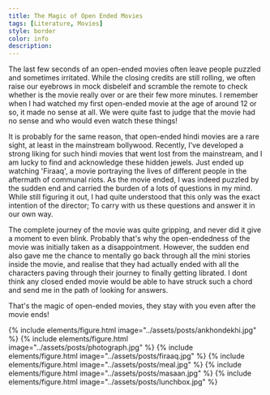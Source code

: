 ```yaml
---
title: The Magic of Open Ended Movies
tags: [Literature, Movies]
style: border
color: info
description:
---
```


The last few seconds of an open-ended movies often leave people puzzled and sometimes irritated. While the closing credits are still rolling, we often raise our eyebrows in mock disbeleif and scramble the remote to check whether is the movie really over or are their few more minutes. I remember when I had watched my first open-ended movie at the age of around 12 or so, it made no sense at all. We were quite fast to judge that the movie had no sense and who would even watch these things!

It is probably for the same reason, that open-ended hindi movies are a rare sight, at least in the mainstream bollywood. Recently, I've developed a strong liking for such hindi movies that went lost from the mainstream, and I am lucky to find and acknowledge these hidden jewels. Just ended up watching 'Firaaq', a movie portraying the lives of different people in the aftermath of communal riots. As the movie ended, I was indeed puzzled by the sudden end and carried the burden of a lots of questions in my mind. While still figuring it out, I had quite understood that this only was the exact intention of the director; To carry with us these questions and answer it in our own way. 

The complete journey of the movie was quite gripping, and never did it give a moment to even blink. Probably that's why the open-endedness of the movie was initially taken as a disappointment. However, the sudden end also gave me the chance to mentally go back through all the mini stories inside the movie, and realise that they had actually ended with all the characters paving through their journey to finally getting librated. I dont think any closed ended movie would be able to have struck such a chord and send me in the path of looking for answers.

That's the magic of open-ended movies, they stay with you even after the movie ends!

{% include elements/figure.html image="../assets/posts/ankhondekhi.jpg" %}
{% include elements/figure.html image="../assets/posts/photograph.jpg" %}
{% include elements/figure.html image="../assets/posts/firaaq.jpg" %}
{% include elements/figure.html image="../assets/posts/meal.jpg" %}
{% include elements/figure.html image="../assets/posts/masaan.jpg" %}
{% include elements/figure.html image="../assets/posts/lunchbox.jpg" %}